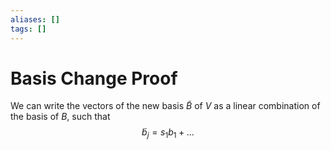 ```yaml
---
aliases: []
tags: []
---
```


# Basis Change Proof

We can write the vectors of the new basis $\tilde{B}$ of $V$ as a linear combination of the basis of $B$, such that
$$
\tilde{b}_{j}= s_{1}b_{1}+ \dots 
$$